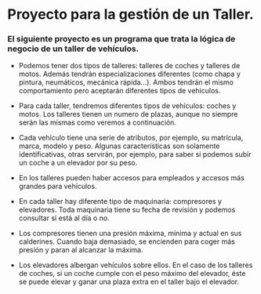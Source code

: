 # Proyecto para la gestión de un Taller.

### El siguiente proyecto es un programa que trata la lógica de negocio de un taller de vehículos.

* Podemos tener dos tipos de talleres: talleres de coches y talleres de motos. Además tendrán especializaciones diferentes (como chapa y pintura, neumáticos, mecánica rápida...). Ambos tendrán el mismo comportamiento pero aceptarán diferentes tipos de vehiculos.

* Para cada taller, tendremos diferentes tipos de vehículos: coches y motos. Los talleres tienen un numero de plazas, aunque no siempre serán las mismas como veremos a continuación.

* Cada vehículo tiene una serie de atributos, por ejemplo, su matrícula, marca, modelo y peso. Algunas características son solamente identificativas, otras servirán, por ejemplo, para saber si podemos subir un coche a un elevador por su peso.

* En los talleres pueden haber accesos para empleados y accesos más grandes para vehículos.

* En cada taller hay diferente tipo de maquinaria: compresores y elevadores. Toda maquinaria tiene su fecha de revisión y podemos consultar si está al día o no.

* Los compresores tienen una presión máxima, mínima y actual en sus calderines. Cuando baja demasiado, se encienden para coger más presión y paran al alcanzar la máxima.

* Los elevadores albergan vehículos sobre ellos. En el caso de los talleres de coches, si un coche cumple con el peso máximo del elevador, éste se puede elevar y ganar una plaza extra en el taller bajo el elevador.
